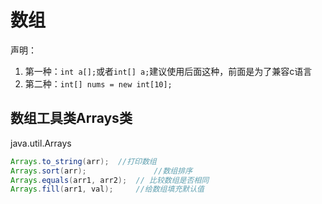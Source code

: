 # 数组

声明：

1. 第一种：`int a[];`或者`int[] a;`建议使用后面这种，前面是为了兼容c语言
2. 第二种：`int[] nums = new int[10];`



## 数组工具类Arrays类

java.util.Arrays

```java
Arrays.to_string(arr);  //打印数组
Arrays.sort(arr);				//数组排序
Arrays.equals(arr1, arr2);  // 比较数组是否相同
Arrays.fill(arr1, val);		//给数组填充默认值

```



